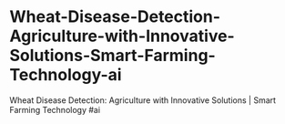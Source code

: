 # Wheat-Disease-Detection-Agriculture-with-Innovative-Solutions-Smart-Farming-Technology-ai
Wheat Disease Detection: Agriculture with Innovative Solutions | Smart Farming Technology #ai
